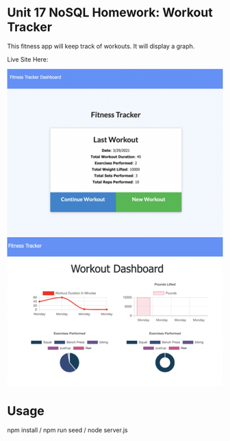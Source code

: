 # Unit 17 NoSQL Homework: Workout Tracker

This fitness app will keep track of workouts. It will display a graph.

Live Site Here:

![Screenshot of App](image/2.png)
![Screenshot of App](image/1.png)

# Usage

npm install / npm run seed / node server.js

